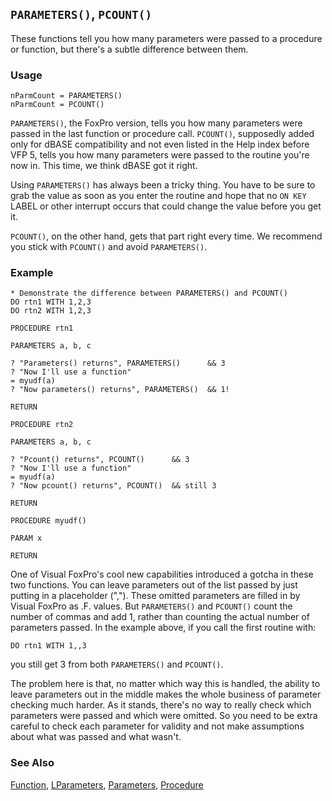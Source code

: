 ## `PARAMETERS()`, `PCOUNT()`

These functions tell you how many parameters were passed to a procedure or function, but there's a subtle difference between them.

### Usage

```foxpro
nParmCount = PARAMETERS()
nParmCount = PCOUNT()
```

`PARAMETERS()`, the FoxPro version, tells you how many parameters were passed in the last function or procedure call. `PCOUNT()`, supposedly added only for dBASE compatibility and not even listed in the Help index before VFP 5, tells you how many parameters were passed to the routine you're now in. This time, we think dBASE got it right. 

Using `PARAMETERS()` has always been a tricky thing. You have to be sure to grab the value as soon as you enter the routine and hope that no `ON KEY` LABEL or other interrupt occurs that could change the value before you get it.

`PCOUNT()`, on the other hand, gets that part right every time. We recommend you stick with `PCOUNT()` and avoid `PARAMETERS()`.

### Example

```foxpro
* Demonstrate the difference between PARAMETERS() and PCOUNT()
DO rtn1 WITH 1,2,3
DO rtn2 WITH 1,2,3

PROCEDURE rtn1

PARAMETERS a, b, c

? "Parameters() returns", PARAMETERS()      && 3
? "Now I'll use a function"
= myudf(a)
? "Now parameters() returns", PARAMETERS()  && 1!

RETURN

PROCEDURE rtn2

PARAMETERS a, b, c

? "Pcount() returns", PCOUNT()      && 3
? "Now I'll use a function"
= myudf(a)
? "Now pcount() returns", PCOUNT()  && still 3

RETURN

PROCEDURE myudf()

PARAM x

RETURN
```

One of Visual FoxPro's cool new capabilities introduced a gotcha in these two functions. You can leave parameters out of the list passed by just putting in a placeholder (","). These omitted parameters are filled in by Visual FoxPro as .F. values. But `PARAMETERS()` and `PCOUNT()` count the number of commas and add 1, rather than counting the actual number of parameters passed. In the example above, if you call the first routine with:

```foxpro
DO rtn1 WITH 1,,3
```
you still get 3 from both `PARAMETERS()` and `PCOUNT()`.

The problem here is that, no matter which way this is handled, the ability to leave parameters out in the middle makes the whole business of parameter checking much harder. As it stands, there's no way to really check which parameters were passed and which were omitted. So you need to be extra careful to check each parameter for validity and not make assumptions about what was passed and what wasn't.

### See Also

[Function](s4g219.md), [LParameters](s4g441.md), [Parameters](s4g441.md), [Procedure](s4g219.md)